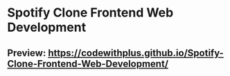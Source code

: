 # Spotify Clone Frontend Web Development

## Preview: https://codewithplus.github.io/Spotify-Clone-Frontend-Web-Development/

